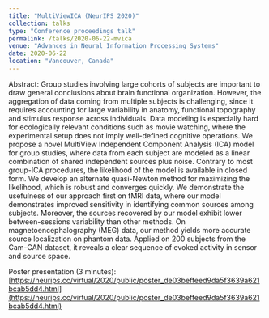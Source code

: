 ```yaml
---
title: "MultiViewICA (NeurIPS 2020)"
collection: talks
type: "Conference proceedings talk"
permalink: /talks/2020-06-22-mvica
venue: "Advances in Neural Information Processing Systems"
date: 2020-06-22
location: "Vancouver, Canada"
---
```

Abstract: Group studies involving large cohorts of subjects are important to draw general conclusions about brain functional organization. However, the aggregation of data coming from multiple subjects is challenging, since it requires accounting for large variability in anatomy, functional topography and stimulus response across individuals. Data modeling is especially hard for ecologically relevant conditions such as movie watching, where the experimental setup does not imply well-defined cognitive operations. We propose a novel MultiView Independent Component Analysis (ICA) model for group studies, where data from each subject are modeled as a linear combination of shared independent sources plus noise. Contrary to most group-ICA procedures, the likelihood of the model is available in closed form. We develop an alternate quasi-Newton method for maximizing the likelihood, which is robust and converges quickly. We demonstrate the usefulness of our approach first on fMRI data, where our model demonstrates improved sensitivity in identifying common sources among subjects. Moreover, the sources recovered by our model exhibit lower between-sessions variability than other methods. On magnetoencephalography (MEG) data, our method yields more accurate source localization on phantom data. Applied on 200 subjects from the Cam-CAN dataset, it reveals a clear sequence of evoked activity in sensor and source space. 

[Spotlight presentation (10 minutes)]:
[https://youtu.be/qWDqkq7eKM8](https://youtu.be/qWDqkq7eKM8)

Poster presentation (3 minutes):
[https://neurips.cc/virtual/2020/public/poster_de03beffeed9da5f3639a621bcab5dd4.html](https://neurips.cc/virtual/2020/public/poster_de03beffeed9da5f3639a621bcab5dd4.html)
